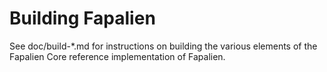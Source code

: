 Building Fapalien
=============

See doc/build-*.md for instructions on building the various
elements of the Fapalien Core reference implementation of Fapalien.

